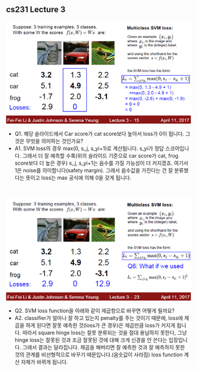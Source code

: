 ## cs231 Lecture 3

![img.png](img.png)

- Q1. 해당 슬라이드에서 Car score가 cat score보다 높아서 loss가 0이 됩니다. 그것은 무엇을 의미하는 것인가요?
- A1. SVM loss의 경우 max(0, s_j, s_yi+1)로 계산됩니다. s_yi가 정답 스코어입니다. 그래서 더 잘 예측할 수록(위의 슬라이드 기준으로 car score가 cat, frog score보다 더 높은 경우) s_j, s_yi+1는 음수를 가질 가능성이 더 커지겠죠. 여기서 1은 noise를 의미합니다(safety margin). 그래서 음수값을 가진다는 건 잘 분류했다는 뜻이고 loss는 max 공식에 의해 0을 갖게 됩니다.

<br/>

![img_1.png](img_1.png)

- Q2. SVM loss function을 아래와 같이 제곱항으로 바꾸면 어떻게 될까요?
- A2. classifier가 얼마나 잘 하고 있는지 penalty를 주는 것이기 때문에, loss에 제곱을 하게 된다면 잘못 예측한 것(loss가 큰 경우)은 제곱만큼 loss가 커지게 됩니다.  따라서 square hinge loss는 잘못 분류되는 것을 절대 용납하지 못한다, 그냥 hinge loss는 잘못된 것과 조금 잘못된 것에 대해 크게 신경을 안 쓴다는 입장입니다. 그래서 결과는 달라집니다. 제곱을 해버리면 잘 예측한 것과 잘 예측하지 못한 것의 관계를 비선형적으로 바꾸기 때문입니다.(음숫값이 사라짐) loss function 계산 자체가 바뀌게 됩니다.